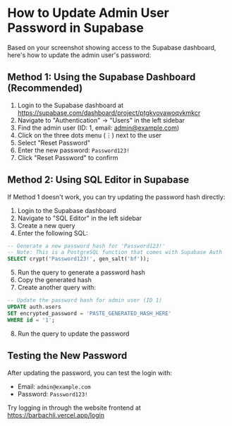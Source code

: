 # How to Update Admin User Password in Supabase

Based on your screenshot showing access to the Supabase dashboard, here's how to update the admin user's password:

## Method 1: Using the Supabase Dashboard (Recommended)

1. Login to the Supabase dashboard at https://supabase.com/dashboard/project/ptgkvovawoqvkmkcr
2. Navigate to "Authentication" → "Users" in the left sidebar
3. Find the admin user (ID: 1, email: admin@example.com)
4. Click on the three dots menu (⋮) next to the user
5. Select "Reset Password"
6. Enter the new password: `Password123!` 
7. Click "Reset Password" to confirm

## Method 2: Using SQL Editor in Supabase

If Method 1 doesn't work, you can try updating the password hash directly:

1. Login to the Supabase dashboard
2. Navigate to "SQL Editor" in the left sidebar
3. Create a new query
4. Enter the following SQL:

```sql
-- Generate a new password hash for 'Password123!'
-- Note: This is a PostgreSQL function that comes with Supabase Auth
SELECT crypt('Password123!', gen_salt('bf'));
```

5. Run the query to generate a password hash
6. Copy the generated hash
7. Create another query with:

```sql
-- Update the password hash for admin user (ID 1)
UPDATE auth.users
SET encrypted_password = 'PASTE_GENERATED_HASH_HERE'
WHERE id = '1';
```

8. Run the query to update the password

## Testing the New Password

After updating the password, you can test the login with:

- Email: `admin@example.com`
- Password: `Password123!`

Try logging in through the website frontend at https://barbachli.vercel.app/login 